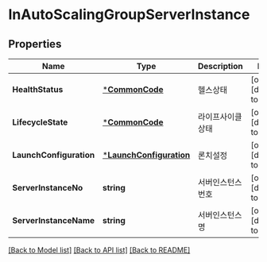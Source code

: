 # InAutoScalingGroupServerInstance

## Properties
Name | Type | Description | Notes
------------ | ------------- | ------------- | -------------
**HealthStatus** | [***CommonCode**](CommonCode.md) | 헬스상태 | [optional] [default to null]
**LifecycleState** | [***CommonCode**](CommonCode.md) | 라이프사이클상태 | [optional] [default to null]
**LaunchConfiguration** | [***LaunchConfiguration**](LaunchConfiguration.md) | 론치설정 | [optional] [default to null]
**ServerInstanceNo** | **string** | 서버인스턴스번호 | [optional] [default to null]
**ServerInstanceName** | **string** | 서버인스턴스명 | [optional] [default to null]

[[Back to Model list]](../README.md#documentation-for-models) [[Back to API list]](../README.md#documentation-for-api-endpoints) [[Back to README]](../README.md)


